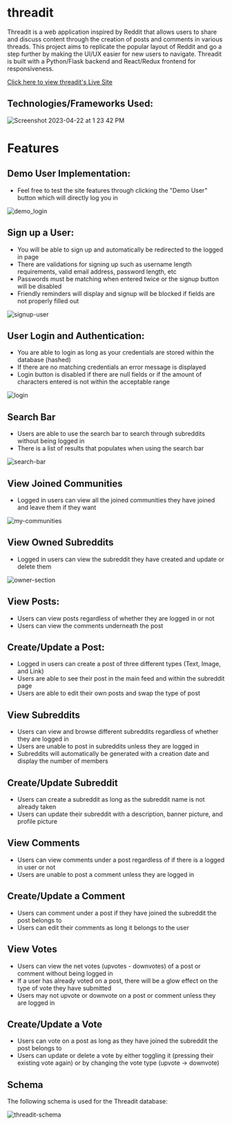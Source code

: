 # threadit

Threadit is a web application inspired by Reddit that allows users to share and discuss content through the creation of posts and comments in various threads. This project aims to replicate the popular layout of Reddit and go a step further by making the UI/UX easier for new users to navigate. Threadit is built with a Python/Flask backend and React/Redux frontend for responsiveness.


[Click here to view threadit's Live Site](https://threadit.onrender.com/)



## Technologies/Frameworks Used:

![Screenshot 2023-04-22 at 1 23 42 PM](https://user-images.githubusercontent.com/47682357/233798130-279c3564-36e4-4432-a932-49bfd3eef84d.png)


# Features

## Demo User Implementation:

* Feel free to test the site features through clicking the "Demo User" button which will directly log you in

![demo_login](https://user-images.githubusercontent.com/47682357/233462153-00666f1a-0ff6-4618-80b0-9233567d6aa6.gif)




## Sign up a User:

* You will be able to sign up and automatically be redirected to the logged in page
* There are validations for signing up such as username length requirements, valid email address, password length, etc
* Passwords must be matching when entered twice or the signup button will be disabled
* Friendly reminders will display and signup will be blocked if fields are not properly filled out

![signup-user](https://user-images.githubusercontent.com/47682357/233459468-02d7c562-b386-4cda-b1dd-1aef456caadc.gif)



## User Login and Authentication:

* You are able to login as long as your credentials are stored within the database (hashed)
* If there are no matching credentials an error message is displayed
* Login button is disabled if there are null fields or if the amount of characters entered is not within the acceptable range

![login](https://user-images.githubusercontent.com/47682357/233544861-9e3649a6-94d7-4540-89d0-67f332bca4cc.gif)


## Search Bar

* Users are able to use the search bar to search through subreddits without being logged in
* There is a list of results that populates when using the search bar

![search-bar](https://user-images.githubusercontent.com/47682357/233545041-0a13a0cd-9e34-428b-8ce5-afe7966e2a2c.gif)


## View Joined Communities

* Logged in users can view all the joined communities they have joined and leave them if they want

![my-communities](https://user-images.githubusercontent.com/47682357/233545504-d3a804bb-78dc-4725-b130-0ae4bb8b489d.gif)


## View Owned Subreddits

* Logged in users can view the subreddit they have created and update or delete them

![owner-section](https://user-images.githubusercontent.com/47682357/233545814-3524e324-4673-4f99-8bbe-2c40cf741b28.gif)


## View Posts:

* Users can view posts regardless of whether they are logged in or not
* Users can view the comments underneath the post



## Create/Update a Post:

* Logged in users can create a post of three different types (Text, Image, and Link)
* Users are able to see their post in the main feed and within the subreddit page
* Users are able to edit their own posts and swap the type of post



## View Subreddits

* Users can view and browse different subreddits regardless of whether they are logged in
* Users are unable to post in subreddits unless they are logged in
* Subreddits will automatically be generated with a creation date and display the number of members



## Create/Update Subreddit

* Users can create a subreddit as long as the subreddit name is not already taken
* Users can update their subreddit with a description, banner picture, and profile picture



## View Comments

* Users can view comments under a post regardless of if there is a logged in user or not
* Users are unable to post a comment unless they are logged in



## Create/Update a Comment

* Users can comment under a post if they have joined the subreddit the post belongs to
* Users can edit their comments as long it belongs to the user



## View Votes

* Users can view the net votes (upvotes - downvotes) of a post or comment without being logged in
* If a user has already voted on a post, there will be a glow effect on the type of vote they have submitted
* Users may not upvote or downvote on a post or comment unless they are logged in



## Create/Update a Vote

* Users can vote on a post as long as they have joined the subreddit the post belongs to
* Users can update or delete a vote by either toggling it (pressing their existing vote again) or by changing the vote type (upvote -> downvote)



## Schema

The following schema is used for the Threadit database:

![threadit-schema](https://user-images.githubusercontent.com/47682357/226485111-7e33a332-bbf0-4115-b14c-a353e3a021eb.png)



